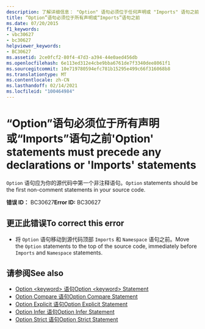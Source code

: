 ```yaml
---
description: 了解详细信息： "Option" 语句必须位于任何声明或 "Imports" 语句之前
title: “Option”语句必须位于所有声明或“Imports”语句之前
ms.date: 07/20/2015
f1_keywords:
- vbc30627
- bc30627
helpviewer_keywords:
- BC30627
ms.assetid: 2ce0fcf2-80f4-47d3-a394-44e0aed456db
ms.openlocfilehash: 6e113ed312e4cbe9bba6761de7f3340dee8061f1
ms.sourcegitcommit: 10e719780594efc781b15295e499c66f316068b8
ms.translationtype: MT
ms.contentlocale: zh-CN
ms.lasthandoff: 02/14/2021
ms.locfileid: "100464984"
---
```

# <a name="option-statements-must-precede-any-declarations-or-imports-statements"></a><span data-ttu-id="1e184-103">“Option”语句必须位于所有声明或“Imports”语句之前</span><span class="sxs-lookup"><span data-stu-id="1e184-103">'Option' statements must precede any declarations or 'Imports' statements</span></span>

<span data-ttu-id="1e184-104">`Option` 语句应为你的源代码中第一个非注释语句。</span><span class="sxs-lookup"><span data-stu-id="1e184-104">`Option` statements should be the first non-comment statements in your source code.</span></span>  
  
 <span data-ttu-id="1e184-105">**错误 ID：** BC30627</span><span class="sxs-lookup"><span data-stu-id="1e184-105">**Error ID:** BC30627</span></span>  
  
## <a name="to-correct-this-error"></a><span data-ttu-id="1e184-106">更正此错误</span><span class="sxs-lookup"><span data-stu-id="1e184-106">To correct this error</span></span>  
  
- <span data-ttu-id="1e184-107">将 `Option` 语句移动到源代码顶部 `Imports` 和 `Namespace` 语句之前。</span><span class="sxs-lookup"><span data-stu-id="1e184-107">Move the `Option` statements to the top of the source code, immediately before `Imports` and `Namespace` statements.</span></span>  
  
## <a name="see-also"></a><span data-ttu-id="1e184-108">请参阅</span><span class="sxs-lookup"><span data-stu-id="1e184-108">See also</span></span>

- [<span data-ttu-id="1e184-109">Option \<keyword> 语句</span><span class="sxs-lookup"><span data-stu-id="1e184-109">Option \<keyword> Statement</span></span>](../language-reference/statements/option-keyword-statement.md)
- [<span data-ttu-id="1e184-110">Option Compare 语句</span><span class="sxs-lookup"><span data-stu-id="1e184-110">Option Compare Statement</span></span>](../language-reference/statements/option-compare-statement.md)
- [<span data-ttu-id="1e184-111">Option Explicit 语句</span><span class="sxs-lookup"><span data-stu-id="1e184-111">Option Explicit Statement</span></span>](../language-reference/statements/option-explicit-statement.md)
- [<span data-ttu-id="1e184-112">Option Infer 语句</span><span class="sxs-lookup"><span data-stu-id="1e184-112">Option Infer Statement</span></span>](../language-reference/statements/option-infer-statement.md)
- [<span data-ttu-id="1e184-113">Option Strict 语句</span><span class="sxs-lookup"><span data-stu-id="1e184-113">Option Strict Statement</span></span>](../language-reference/statements/option-strict-statement.md)
